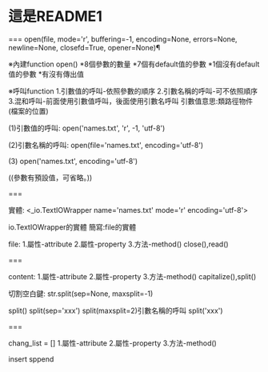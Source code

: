 # 這是README1

===
open(file, mode='r', buffering=-1, encoding=None, errors=None, newline=None, closefd=True, opener=None)¶

※內建function open()
*8個參數的數量
*7個有default值的參數
*1個沒有default值的參數
*有沒有傳出值


※呼叫function
1.引數值的呼叫-依照參數的順序
2.引數名稱的呼叫-可不依照順序
3.混和呼叫-前面使用引數值呼叫，後面使用引數名呼叫
引數值意思:類路徑物件(檔案的位置)

(1)引數值的呼叫:
open('names.txt', 'r', -1, 'utf-8')

(2)引數名稱的呼叫:
open(file='names.txt', encoding='utf-8')

(3)
open('names.txt', encoding='utf-8')

((參數有預設值，可省略。))

===

實體:
<_io.TextIOWrapper name='names.txt' mode='r' encoding='utf-8'>

io.TextIOWrapper的實體
簡寫:file的實體

file:
1.屬性-attribute
2.屬性-property
3.方法-method() close(),read()

===

content:
1.屬性-attribute
2.屬性-property
3.方法-method() capitalize(),split()

切割空白鍵:
str.split(sep=None, maxsplit=-1)

split()
split(sep='xxx')
split(maxsplit=2)引數名稱的呼叫
split('xxx')

===

chang_list = []
1.屬性-attribute
2.屬性-property
3.方法-method()

insert
sppend
